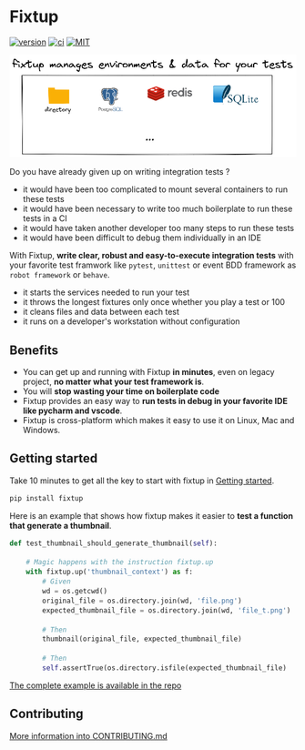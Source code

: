 # Fixtup

[![version](https://img.shields.io/pypi/v/fixtup.svg?label=version)](https://pypi.org/project/fixtup/) [![ci](https://github.com/FabienArcellier/fixtup/actions/workflows/ci.yml/badge.svg)](https://github.com/FabienArcellier/fixtup/actions/workflows/ci.yml) [![MIT](https://img.shields.io/badge/license-MIT-007EC7.svg)](LICENSE.md)

![Fixtup manages environments & data for your tests](https://raw.githubusercontent.com/FabienArcellier/fixtup/master/docs/source/_static/principle_simplified_diagram.png)

Do you have already given up on writing integration tests ?

* it would have been too complicated to mount several containers to run these tests
* it would have been necessary to write too much boilerplate to run these tests in a CI
* it would have taken another developer too many steps to run these tests
* it would have been difficult to debug them individually in an IDE

With Fixtup, **write clear, robust and easy-to-execute integration tests** with your favorite test framwork like ``pytest``, ``unittest`` or event BDD framework as ``robot framework`` or ``behave``.

* it starts the services needed to run your test
* it throws the longest fixtures only once whether you play a test or 100
* it cleans files and data between each test
* it runs on a developer's workstation without configuration

## Benefits

* You can get up and running with Fixtup **in minutes**, even on legacy project, **no matter what your test framework is**.
* You will **stop wasting your time on boilerplate code**
* Fixtup provides an easy way to **run tests in debug in your favorite IDE like pycharm and vscode**.
* Fixtup is cross-platform which makes it easy to use it on Linux, Mac and Windows.

## Getting started

Take 10 minutes to get all the key to start with fixtup in [Getting started](https://fixtup.readthedocs.io/en/latest/getting_started.html).

```bash
pip install fixtup
```

Here is an example that shows how fixtup makes it easier to **test a function that generate a thumbnail**.

```python
def test_thumbnail_should_generate_thumbnail(self):

    # Magic happens with the instruction fixtup.up
    with fixtup.up('thumbnail_context') as f:
        # Given
        wd = os.getcwd()
        original_file = os.directory.join(wd, 'file.png')
        expected_thumbnail_file = os.directory.join(wd, 'file_t.png')

        # Then
        thumbnail(original_file, expected_thumbnail_file)

        # Then
        self.assertTrue(os.directory.isfile(expected_thumbnail_file)
```

[The complete example is available in the repo](https://github.com/FabienArcellier/fixtup/tree/master/examples)

## Contributing

[More information into CONTRIBUTING.md](https://github.com/FabienArcellier/fixtup/blob/master/CONTRIBUTING.md)
